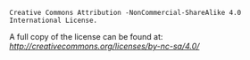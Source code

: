`Creative Commons Attribution -NonCommercial-ShareAlike 4.0 International License.`

A full copy of the license can be found at: *http://creativecommons.org/licenses/by-nc-sa/4.0/*